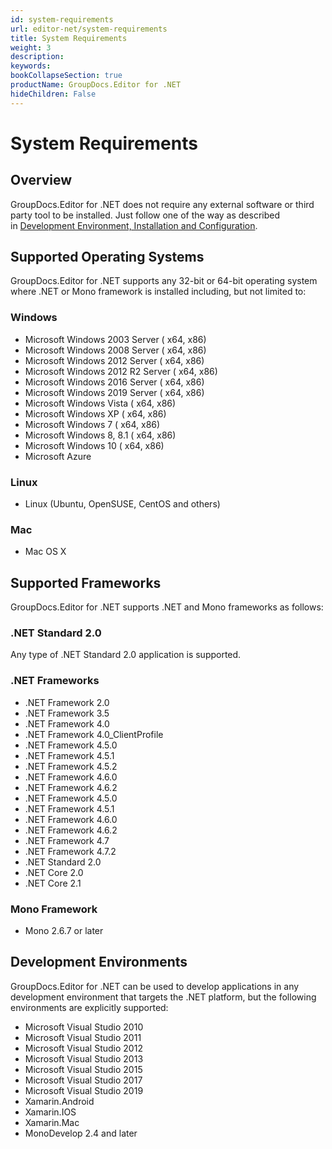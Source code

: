 ```yaml
---
id: system-requirements
url: editor-net/system-requirements
title: System Requirements
weight: 3
description: 
keywords: 
bookCollapseSection: true
productName: GroupDocs.Editor for .NET
hideChildren: False
---
```


# System Requirements



## Overview

GroupDocs.Editor for .NET does not require any external software or third party tool to be installed. Just follow one of the way as described in [Development Environment, Installation and Configuration](Development%2BEnvironment%252C%2BInstallation%2Band%2BConfiguration.html).

## Supported Operating Systems

GroupDocs.Editor for .NET supports any 32-bit or 64-bit operating system where .NET or Mono framework is installed including, but not limited to:

### Windows

*   Microsoft Windows 2003 Server ( x64, x86)
*   Microsoft Windows 2008 Server ( x64, x86)
*   Microsoft Windows 2012 Server ( x64, x86)
*   Microsoft Windows 2012 R2 Server ( x64, x86)
*   Microsoft Windows 2016 Server ( x64, x86)
*   Microsoft Windows 2019 Server ( x64, x86)
*   Microsoft Windows Vista ( x64, x86)
*   Microsoft Windows XP ( x64, x86)
*   Microsoft Windows 7 ( x64, x86)
*   Microsoft Windows 8, 8.1 ( x64, x86)
*   Microsoft Windows 10 ( x64, x86)
*   Microsoft Azure

### Linux

*   Linux (Ubuntu, OpenSUSE, CentOS and others)

### Mac

*   Mac OS X

## Supported Frameworks

GroupDocs.Editor for .NET supports .NET and Mono frameworks as follows:

### .NET Standard 2.0

Any type of .NET Standard 2.0 application is supported.

### .NET Frameworks

*   .NET Framework 2.0
*   .NET Framework 3.5
*   .NET Framework 4.0
*   .NET Framework 4.0\_ClientProfile
*   .NET Framework 4.5.0
*   .NET Framework 4.5.1
*   .NET Framework 4.5.2
*   .NET Framework 4.6.0
*   .NET Framework 4.6.2
*   .NET Framework 4.5.0
*   .NET Framework 4.5.1
*   .NET Framework 4.6.0
*   .NET Framework 4.6.2
*   .NET Framework 4.7
*   .NET Framework 4.7.2
*   .NET Standard 2.0 
*   .NET Core 2.0
*   .NET Core 2.1

### Mono Framework

*   Mono 2.6.7 or later

## Development Environments

GroupDocs.Editor for .NET can be used to develop applications in any development environment that targets the .NET platform, but the following environments are explicitly supported:

*   Microsoft Visual Studio 2010
*   Microsoft Visual Studio 2011
*   Microsoft Visual Studio 2012
*   Microsoft Visual Studio 2013
*   Microsoft Visual Studio 2015
*   Microsoft Visual Studio 2017
*   Microsoft Visual Studio 2019
*   Xamarin.Android
*   Xamarin.IOS
*   Xamarin.Mac
*   MonoDevelop 2.4 and later

